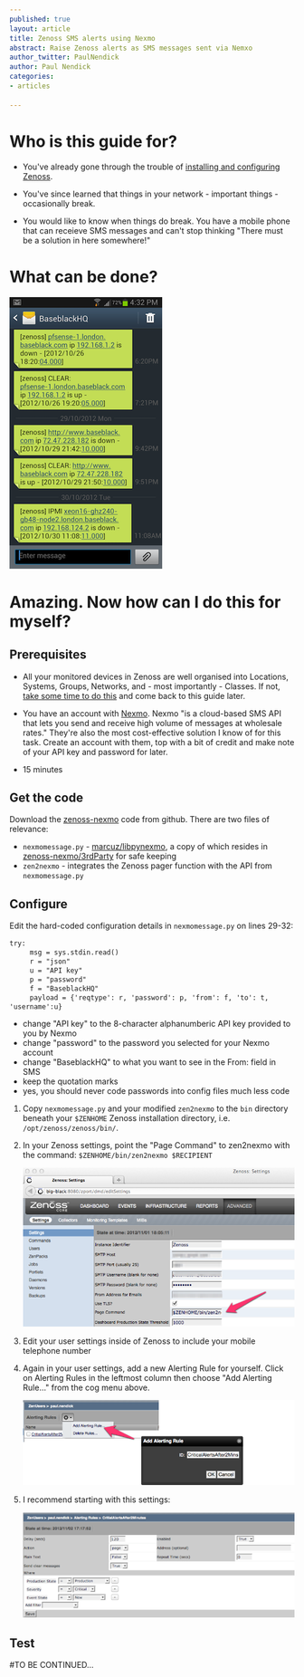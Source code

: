 ```yaml
---
published: true
layout: article
title: Zenoss SMS alerts using Nexmo
abstract: Raise Zenoss alerts as SMS messages sent via Nemxo
author_twitter: PaulNendick
author: Paul Nendick
categories:
- articles

---
```


# Who is this guide for?
* You've already gone through the trouble of [installing and configuring Zenoss](http://community.zenoss.org/community/documentation).


* You've since learned that things in your network - important things - occasionally break.

* You would like to know when things do break. You have a mobile phone that can receieve SMS messages and can't stop thinking "There must be a solution in here somewhere!" 

# What can be done?
![SMS You Want](/assets/images/sms-you-want.png) 

# Amazing. Now how can I do this for myself?
## Prerequisites
* All your monitored devices in Zenoss are well organised into Locations, Systems, Groups, Networks, and - most importantly - Classes. If not, [take some time to do this](http://www.packtpub.com/article/zenoss-core-3x-device-setup-administration) and come back to this guide later. 

* You have an account with [Nexmo](http://nexmo.com/). Nexmo "is a cloud-based SMS API that lets you send and receive high volume of messages at wholesale rates." They're also the most cost-effective solution I know of for this task. Create an account with them,  top with a bit of credit and make note of your API key and password for later.

* 15 minutes

## Get the code
Download the [zenoss-nexmo](https://github.com/baseblack/zenoss-nexmo) code from github.
There are two files of relevance:

* `nexmomessage.py` - [marcuz/libpynexmo](https://github.com/marcuz/libpynexmo), a copy of which resides in [zenoss-nexmo/3rdParty](https://github.com/baseblack/zenoss-nexmo/tree/master/3rdParty) for safe keeping 
* `zen2nexmo` - integrates the Zenoss pager function with the API from `nexmomessage.py`

## Configure
Edit the hard-coded configuration details in `nexmomessage.py` on lines 29-32:

    try:
         msg = sys.stdin.read()    
         r = "json"
         u = "API key"
         p = "password"
         f = "BaseblackHQ"
         payload = {'reqtype': r, 'password': p, 'from': f, 'to': t, 'username':u}

* change "API key" to the 8-character alphanumberic API key provided to you by Nexmo
* change "password" to the password you selected for your Nexmo account
* change "BaseblackHQ" to what you want to see in the From: field in SMS
* keep the quotation marks
* yes, you should never code passwords into config files much less code

1. Copy `nexmomessage.py` and your modified `zen2nexmo` to the `bin` directory beneath your `$ZENHOME` Zenoss installation directory, i.e. `/opt/zenoss/zenoss/bin/`.

2. In your Zenoss settings, point the "Page Command" to zen2nexmo with the command:
`$ZENHOME/bin/zen2nexmo $RECIPIENT`

     ![SMS Nexmo command](/assets/images/sms-nexmo-command.png) 

3. Edit your user settings inside of Zenoss to include your mobile telephone number

4. Again in your user settings, add a new Alerting Rule for yourself. Click on Alerting Rules in the leftmost column then choose "Add Alerting Rule..." from the cog menu above.

    ![SMS Nexmo alert create](/assets/images/sms-alert-create.png) 

5. I recommend starting with this settings:

    ![SMS Nexmo alert configure](/assets/images/sms-alert-configure.png) 


## Test


#TO BE CONTINUED...